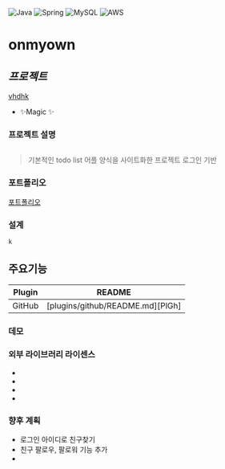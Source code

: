 ![Java](https://img.shields.io/badge/java-%23ED8B00.svg?style=for-the-badge&logo=java&logoColor=white) ![Spring](https://img.shields.io/badge/spring-%236DB33F.svg?style=for-the-badge&logo=spring&logoColor=white) ![MySQL](https://img.shields.io/badge/mysql-%2300f.svg?style=for-the-badge&logo=mysql&logoColor=white) ![AWS](https://img.shields.io/badge/AWS-%23FF9900.svg?style=for-the-badge&logo=amazon-aws&logoColor=white)

# onmyown

## _프로젝트_

[vhdhk](http://naver.com)

- ✨Magic ✨

### 프로젝트 설명

##
> 기본적인  todo list 어플 양식을 사이트화한 프로젝트
> 로그인 기반
>


### 포트폴리오


[포트폴리오]



### 설계


```sh
k
```


## 주요기능


| Plugin | README |
| ------ | ------ |
| GitHub | [plugins/github/README.md][PlGh] |


### 데모



### 외부 라이브러리 라이센스
-
-
-
-


### 향후 계획

- 로그인 아이디로 친구찾기
- 친구 팔로우, 팔로워 기능 추가 
- 

 [포트폴리오]: <https://github.com/portfolio.pdf>
